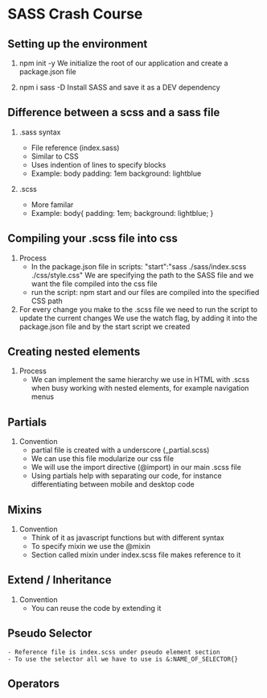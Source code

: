 # SASS Crash Course 

## Setting up the environment
1. npm init -y 
We initialize the root of our application and create a package.json file

2. npm i sass -D
Install SASS and save it as a DEV dependency

## Difference between a scss and a sass file 
1. .sass syntax 
    - File reference (index.sass)
    - Similar to CSS
    - Uses indention of lines to specify blocks 
    - Example: 
        body
            padding: 1em
            background: lightblue

2. .scss
    - More familar
    - Example: 
    body{
        padding: 1em;
        background: lightblue;
    }

## Compiling your .scss file into css
1. Process
    - In the package.json file in scripts:
        "start":"sass ./sass/index.scss ./css/style.css"
    We are specifying the path to the SASS file and we want the file compiled into the css file
    - run the script: npm start and our files are compiled into the specified CSS path
2. For every change you make to the .scss file we need to run the script to update the current changes
    We use the watch flag, by adding it into the package.json file and by the start script we created

## Creating nested elements
1. Process
    - We can implement the same hierarchy we use in HTML with .scss when busy working with nested elements, for example navigation menus

## Partials 
1. Convention
    - partial file is created with a underscore (_partial.scss)
    - We can use this file modularize our css file 
    - We will use the import directive (@import) in our main .scss file 
    - Using partials help with separating our code, for instance differentiating between mobile and desktop code

## Mixins
1. Convention
    - Think of it as javascript functions but with different syntax
    - To specify mixin we use the @mixin 
    - Section called mixin under index.scss file makes reference to it

## Extend / Inheritance
1. Convention
    - You can reuse the code by extending it 

## Pseudo Selector 
    - Reference file is index.scss under pseudo element section
    - To use the selector all we have to use is &:NAME_OF_SELECTOR{}

## Operators

